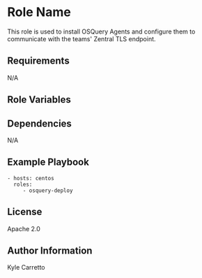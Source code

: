 Role Name
=========

This role is used to install OSQuery Agents and configure them to communicate with the teams' Zentral TLS endpoint.

Requirements
------------

N/A

Role Variables
--------------



Dependencies
------------

N/A

Example Playbook
----------------

    - hosts: centos
      roles:
         - osquery-deploy

License
-------

Apache 2.0 

Author Information
------------------

Kyle Carretto